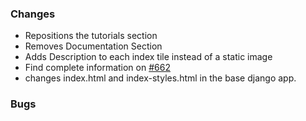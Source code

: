 ### Changes

- Repositions the tutorials section
- Removes Documentation Section
- Adds Description to each index tile instead of a static image
- Find complete information on [#662](https://github.com/OpenEnergyPlatform/oeplatform/issues/662)
- changes index.html and index-styles.html in the base django app.

### Bugs
